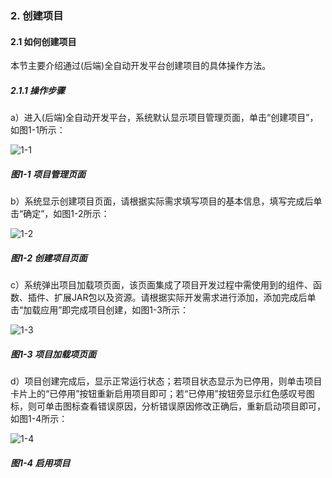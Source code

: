### 2. 创建项目

#### 2.1 如何创建项目

本节主要介绍通过(后端)全自动开发平台创建项目的具体操作方法。

##### 2.1.1 操作步骤

a）进入(后端)全自动开发平台，系统默认显示项目管理页面，单击“创建项目”，如图1-1所示：

![1-1](https://www.feisuanyz.com/fsimage/ks-image/ver01/2-1-2.png)

##### 图1-1 项目管理页面

b）系统显示创建项目页面，请根据实际需求填写项目的基本信息，填写完成后单击“确定”，如图1-2所示：

![1-2](https://www.feisuanyz.com/fsimage/ks-image/ver01/2-1-3.png)

##### 图1-2 创建项目页面

c）系统弹出项目加载项页面，该页面集成了项目开发过程中需使用到的组件、函数、插件、扩展JAR包以及资源。请根据实际开发需求进行添加，添加完成后单击“加载应用”即完成项目创建，如图1-3所示：

![1-3](https://www.feisuanyz.com/fsimage/ks-image/ver01/2-1-4.png)

##### 图1-3 项目加载项页面

d）项目创建完成后，显示正常运行状态；若项目状态显示为已停用，则单击项目卡片上的“已停用”按钮重新启用项目即可；若“已停用”按钮旁显示红色感叹号图标，则可单击图标查看错误原因，分析错误原因修改正确后，重新启动项目即可，如图1-4所示：

![1-4](https://www.feisuanyz.com/fsimage/ks-image/ver01/2-1-5.png)

##### 图1-4 启用项目
